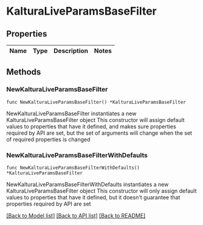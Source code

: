 # KalturaLiveParamsBaseFilter

## Properties

Name | Type | Description | Notes
------------ | ------------- | ------------- | -------------

## Methods

### NewKalturaLiveParamsBaseFilter

`func NewKalturaLiveParamsBaseFilter() *KalturaLiveParamsBaseFilter`

NewKalturaLiveParamsBaseFilter instantiates a new KalturaLiveParamsBaseFilter object
This constructor will assign default values to properties that have it defined,
and makes sure properties required by API are set, but the set of arguments
will change when the set of required properties is changed

### NewKalturaLiveParamsBaseFilterWithDefaults

`func NewKalturaLiveParamsBaseFilterWithDefaults() *KalturaLiveParamsBaseFilter`

NewKalturaLiveParamsBaseFilterWithDefaults instantiates a new KalturaLiveParamsBaseFilter object
This constructor will only assign default values to properties that have it defined,
but it doesn't guarantee that properties required by API are set


[[Back to Model list]](../README.md#documentation-for-models) [[Back to API list]](../README.md#documentation-for-api-endpoints) [[Back to README]](../README.md)


